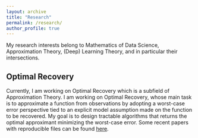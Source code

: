```yaml
---
layout: archive
title: "Research"
permalink: /research/
author_profile: true
---
```


My research interests belong to Mathematics of Data Science, Approximation Theory, (Deep) Learning Theory, and in particular their intersections.

## Optimal Recovery ##

Currently, I am working on Optimal Recovery which is a subfield of Approximation Theory. I am working on Optimal Recovery, whose main task is to approximate a function from observations by adopting a worst-case error perspective tied to an explicit model assumption made on the function to be recovered. My goal is to design tractable algorithms that returns the optimal approximant minimizing the worst-case error. Some recent papers with reproducible files can be found [here](https://github.com/liaochunyang/Optimal_Recovery). 

